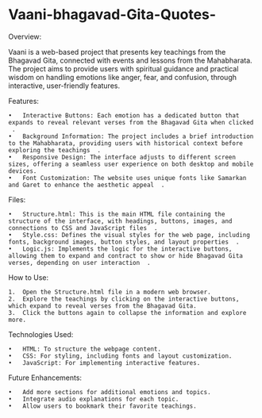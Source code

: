 # Vaani-bhagavad-Gita-Quotes-
Overview:

Vaani is a web-based project that presents key teachings from the Bhagavad Gita, connected with events and lessons from the Mahabharata. The project aims to provide users with spiritual guidance and practical wisdom on handling emotions like anger, fear, and confusion, through interactive, user-friendly features.

Features:

	•	Interactive Buttons: Each emotion has a dedicated button that expands to reveal relevant verses from the Bhagavad Gita when clicked ￼.
	•	Background Information: The project includes a brief introduction to the Mahabharata, providing users with historical context before exploring the teachings ￼.
	•	Responsive Design: The interface adjusts to different screen sizes, offering a seamless user experience on both desktop and mobile devices.
	•	Font Customization: The website uses unique fonts like Samarkan and Garet to enhance the aesthetic appeal ￼.

Files:

	•	Structure.html: This is the main HTML file containing the structure of the interface, with headings, buttons, images, and connections to CSS and JavaScript files ￼.
	•	Style.css: Defines the visual styles for the web page, including fonts, background images, button styles, and layout properties ￼.
	•	Logic.js: Implements the logic for the interactive buttons, allowing them to expand and contract to show or hide Bhagavad Gita verses, depending on user interaction ￼.

How to Use:

	1.	Open the Structure.html file in a modern web browser.
	2.	Explore the teachings by clicking on the interactive buttons, which expand to reveal verses from the Bhagavad Gita.
	3.	Click the buttons again to collapse the information and explore more.

Technologies Used:

	•	HTML: To structure the webpage content.
	•	CSS: For styling, including fonts and layout customization.
	•	JavaScript: For implementing interactive features.

Future Enhancements:

	•	Add more sections for additional emotions and topics.
	•	Integrate audio explanations for each topic.
	•	Allow users to bookmark their favorite teachings.
